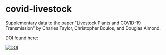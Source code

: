 # covid-livestock
Supplementary data to the paper "Livestock Plants and COVID-19 Transmission" by Charles Taylor, Christopher Boulos, and Douglas Almond. 

DOI found here: 

[![DOI](https://zenodo.org/badge/301804757.svg)](https://zenodo.org/badge/latestdoi/301804757)

